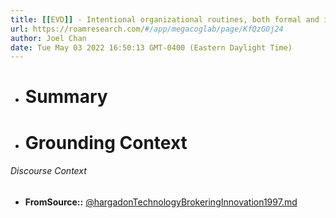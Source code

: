 ```yaml
---
title: [[EVD]] - Intentional organizational routines, both formal and informal, such as brainstorming and regular meetings, emails, informal conversations, served as main sites of analogical retrieval and circulation of technical knowledge at IDEO - [[@hargadonTechnologyBrokeringInnovation1997]]
url: https://roamresearch.com/#/app/megacoglab/page/KfQzGOj24
author: Joel Chan
date: Tue May 03 2022 16:50:13 GMT-0400 (Eastern Daylight Time)
---
```


- # Summary
- # Grounding Context

###### Discourse Context

- **FromSource::** [@hargadonTechnologyBrokeringInnovation1997.md](@hargadonTechnologyBrokeringInnovation1997.md)


